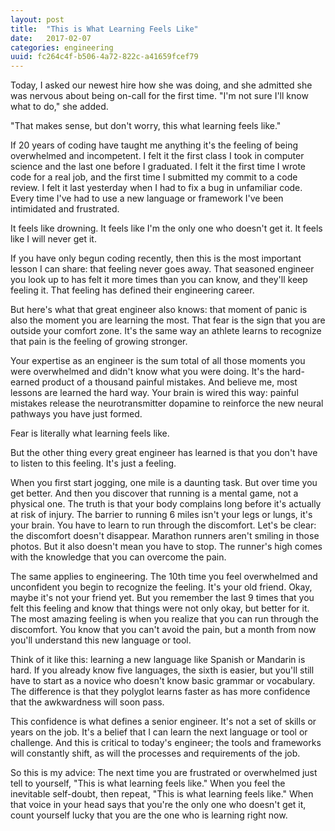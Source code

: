 ```yaml
---
layout: post
title:  "This is What Learning Feels Like"
date:   2017-02-07
categories: engineering
uuid: fc264c4f-b506-4a72-822c-a41659fcef79
---
```



Today, I asked our newest hire how she was doing, and she admitted she was nervous about being on-call for the first time.
"I'm not sure I'll know what to do," she added.

"That makes sense, but don't worry, this what learning feels like."

If 20 years of coding have taught me anything it's the feeling of being overwhelmed and incompetent.  I felt it the first class I took in computer science and the last one before I graduated.  I felt it the first time I wrote code for a real job, and the first time I submitted my commit to a code review.  I felt it last yesterday when I had to fix a bug in unfamiliar code.  Every time I've had to use a new language or framework I've been intimidated and frustrated.

It feels like drowning.  It feels like I'm the only one who doesn't get it.  It feels like I will never get it.

If you have only begun coding recently, then this is the most important lesson I can share: that feeling never goes away.  That seasoned engineer you look up to has felt it more times than you can know, and they'll keep feeling it.  That feeling has defined their engineering career.

But here's what that great engineer also knows: that moment of panic is also the moment you are learning the most.  That fear is the sign that you are outside your comfort zone.  It's the same way an athlete learns to recognize that pain is the feeling of growing stronger.

Your expertise as an engineer is the sum total of all those moments you were overwhelmed and didn't know what you were doing.  It's the hard-earned product of a thousand painful mistakes.  And believe me, most lessons are learned the hard way.  Your brain is wired this way: painful mistakes release the neurotransmitter dopamine to reinforce the new neural pathways you have just formed.

Fear is literally what learning feels like.

But the other thing every great engineer has learned is that you don't have to listen to this feeling.  It's just a feeling.

When you first start jogging, one mile is a daunting task.  But over time you get better.  And then you discover that running is a mental game, not a physical one.  The truth is that your body complains long before it's actually at risk of injury.  The barrier to running 6 miles isn't your legs or lungs, it's your brain.  You have to learn to run through the discomfort.  Let's be clear: the discomfort doesn't disappear.  Marathon runners aren't smiling in those photos.  But it also doesn't mean you have to stop.  The runner's high comes with the knowledge that you can overcome the pain.

The same applies to engineering.  The 10th time you feel overwhelmed and unconfident you begin to recognize the feeling.  It's your old friend.  Okay, maybe it's not your friend yet.  But you remember the last 9 times that you felt this feeling and know that things were not only okay, but better for it. The most amazing feeling is when you realize that you can run through the discomfort.  You know that you can't avoid the pain, but a month from now you'll understand this new language or tool.

Think of it like this: learning a new language like Spanish or Mandarin is hard.  If you already know five languages, the sixth is easier, but you'll still have to start as a novice who doesn't know basic grammar or vocabulary.  The difference is that they polyglot learns faster as has more confidence that the awkwardness will soon pass.

This confidence is what defines a senior engineer.  It's not a set of skills or years on the job.  It's a belief that I can learn the next language or tool or challenge.  And this is critical to today's engineer; the tools and frameworks will constantly shift, as will the processes and requirements of the job.

So this is my advice: The next time you are frustrated or overwhelmed just tell to yourself, "This is what learning feels like."  When you feel the inevitable self-doubt, then repeat, "This is what learning feels like."  When that voice in your head says that you're the only one who doesn't get it, count yourself lucky that you are the one who is learning right now.
